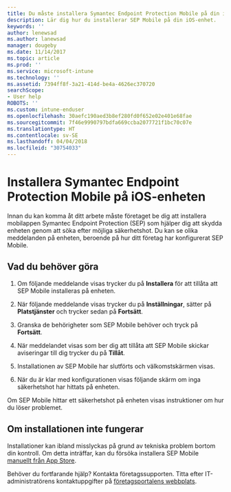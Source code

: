 ```yaml
---
title: Du måste installera Symantec Endpoint Protection Mobile på din iOS-enhet | Microsoft Docs
description: Lär dig hur du installerar SEP Mobile på din iOS-enhet.
keywords: ''
author: lenewsad
ms.author: lanewsad
manager: dougeby
ms.date: 11/14/2017
ms.topic: article
ms.prod: ''
ms.service: microsoft-intune
ms.technology: ''
ms.assetid: 7394ff8f-3a21-414d-be4a-4626ec370720
searchScope:
- User help
ROBOTS: ''
ms.custom: intune-enduser
ms.openlocfilehash: 30aefc190aed3b8ef280fd0f652e02e401e68fae
ms.sourcegitcommit: 7f46e9990797bdfa669ccba2077721f1bc70c07e
ms.translationtype: HT
ms.contentlocale: sv-SE
ms.lasthandoff: 04/04/2018
ms.locfileid: "30754033"
---
```

# <a name="install-symantec-endpoint-protection-mobile-on-your-ios-device"></a>Installera Symantec Endpoint Protection Mobile på iOS-enheten

Innan du kan komma åt ditt arbete måste företaget be dig att installera mobilappen Symantec Endpoint Protection (SEP) som hjälper dig att skydda enheten genom att söka efter möjliga säkerhetshot. Du kan se olika meddelanden på enheten, beroende på hur ditt företag har konfigurerat SEP Mobile.

## <a name="what-you-need-to-do"></a>Vad du behöver göra

1.  Om följande meddelande visas trycker du på **Installera** för att tillåta att SEP Mobile installeras på enheten.

2. När följande meddelande visas trycker du på **Inställningar**, sätter på **Platstjänster** och trycker sedan på **Fortsätt**.

3. Granska de behörigheter som SEP Mobile behöver och tryck på **Fortsätt**.

4. När meddelandet visas som ber dig att tillåta att SEP Mobile skickar aviseringar till dig trycker du på **Tillåt**.

5. Installationen av SEP Mobile har slutförts och välkomstskärmen visas.

6. När du är klar med konfigurationen visas följande skärm om inga säkerhetshot har hittats på enheten.

Om SEP Mobile hittar ett säkerhetshot på enheten visas instruktioner om hur du löser problemet.

## <a name="if-the-installation-doesnt-work"></a>Om installationen inte fungerar

Installationer kan ibland misslyckas på grund av tekniska problem bortom din kontroll. Om detta inträffar, kan du försöka installera SEP Mobile [manuellt från App Store](https://itunes.apple.com/app/sep-mobile/id695620821).

Behöver du fortfarande hjälp? Kontakta företagssupporten. Titta efter IT-administratörens kontaktuppgifter på [företagsportalens webbplats](https://portal.manage.microsoft.com#HelpDeskDialog).


